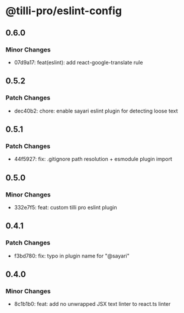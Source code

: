 # @tilli-pro/eslint-config

## 0.6.0

### Minor Changes

- 07d9a17: feat(eslint): add react-google-translate rule

## 0.5.2

### Patch Changes

- dec40b2: chore: enable sayari eslint plugin for detecting loose text

## 0.5.1

### Patch Changes

- 44f5927: fix: .gitignore path resolution + esmodule plugin import

## 0.5.0

### Minor Changes

- 332e7f5: feat: custom tilli pro eslint plugin

## 0.4.1

### Patch Changes

- f3bd780: fix: typo in plugin name for "@sayari"

## 0.4.0

### Minor Changes

- 8c1b1b0: feat: add no unwrapped JSX text linter to react.ts linter
